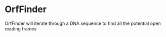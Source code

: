 # OrfFinder
OrfFinder will iterate through a DNA sequence to find all the potential open reading frames
